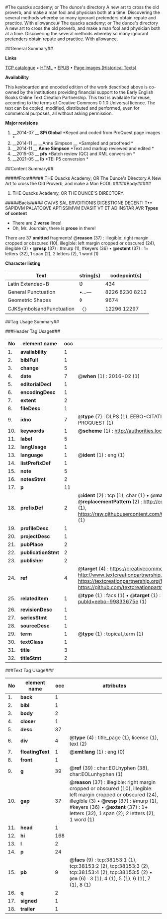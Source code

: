 #The quacks academy; or The dunce's directory A new art to cross the old proverb, and make a man fool and physician both at a time. Discovering the several methods whereby so many ignorant pretenders obtain repute and practice. With allowance.#
The quacks academy; or The dunce's directory A new art to cross the old proverb, and make a man fool and physician both at a time. Discovering the several methods whereby so many ignorant pretenders obtain repute and practice. With allowance.

##General Summary##

**Links**

[TCP catalogue](http://www.ota.ox.ac.uk/tcp/)  • 
[HTML](http://tei.it.ox.ac.uk/tcp/Texts-HTML/free/A56/A56928.html)  • 
[EPUB](http://tei.it.ox.ac.uk/tcp/Texts-EPUB/free/A56/A56928.epub) • 
[Page images (Historical Texts)](https://historicaltexts.jisc.ac.uk/eebo-99833675e)

**Availability**

This keyboarded and encoded edition of the work described above is co-owned by the
    institutions providing financial support to the Early English Books Online Text Creation
    Partnership. This text is available for reuse, according to the terms of  Creative Commons 0 1.0 Universal
    licence. The text can be copied, modified, distributed and performed, even for commercial
    purposes, all without asking permission.

**Major revisions**

1. __2014-07 __ __SPi Global__ *Keyed and coded from ProQuest page images *
1. __2014-11 __ __Anne Simpson __ *Sampled and proofread *
1. __2014-11 __ __Anne Simpson__ *Text and markup reviewed and edited *
1. __2015-03 __ __pfs__ *Batch review (QC) and XML conversion *
1. __2021-05 __ __lb__ *TEI P5 conversion *

##Content Summary##

#####Front#####
THE Quacks Academy; OR The Dunce's Directory.A New Art to cross the Old Proverb, and make a Man FOOL
#####Body#####

1. THE Quacks Academy, OR THE DUNCE'S DIRECTORY.

#####Back#####
CVJVS SAL ERVDITIONIS DIGESTIONE DECENTI T•• SAPIDVM PALATOQVE APTISSIMVM EVASIT VT ET AD INSTAR AVR
**Types of content**

  * There are 2 **verse** lines!
  * Oh, Mr. Jourdain, there is **prose** in there!

There are 37 **omitted** fragments! 
 @__reason__ (37) : illegible: right margin cropped or obscured (10), illegible: left margin cropped or obscured (24), illegible (3)  •  @__resp__ (37) : #murp (1), #keyers (36)  •  @__extent__ (37) : 1+ letters (32), 1 span (2), 2 letters (2), 1 word (1)

**Character listing**


|Text|string(s)|codepoint(s)|
|---|---|---|
|Latin Extended-B|Ʋ|434|
|General Punctuation|•…—|8226 8230 8212|
|Geometric Shapes|◊|9674|
|CJKSymbolsandPunctuation|〈〉|12296 12297|

##Tag Usage Summary##

###Header Tag Usage###

|No|element name|occ|attributes|
|---|---|---|---|
|1.|__availability__|1||
|2.|__biblFull__|1||
|3.|__change__|5||
|4.|__date__|7| @__when__ (1) : 2016-02 (1)|
|5.|__editorialDecl__|1||
|6.|__encodingDesc__|1||
|7.|__extent__|2||
|8.|__fileDesc__|1||
|9.|__idno__|7| @__type__ (7) : DLPS (1), EEBO-CITATION (1), VID (1), EEBO-PROQUEST (1), STC (2), PROQUEST (1)|
|10.|__keywords__|1| @__scheme__ (1) : http://authorities.loc.gov/ (1)|
|11.|__label__|5||
|12.|__langUsage__|1||
|13.|__language__|1| @__ident__ (1) : eng (1)|
|14.|__listPrefixDef__|1||
|15.|__note__|5||
|16.|__notesStmt__|2||
|17.|__p__|11||
|18.|__prefixDef__|2| @__ident__ (2) : tcp (1), char (1)  •  @__matchPattern__ (2) : ([0-9\-]+):([0-9IVX]+) (1), (.+) (1)  •  @__replacementPattern__ (2) : http://eebo.chadwyck.com/downloadtiff?vid=$1&page=$2 (1), https://raw.githubusercontent.com/textcreationpartnership/Texts/master/tcpchars.xml#$1 (1)|
|19.|__profileDesc__|1||
|20.|__projectDesc__|1||
|21.|__pubPlace__|2||
|22.|__publicationStmt__|2||
|23.|__publisher__|2||
|24.|__ref__|4| @__target__ (4) : https://creativecommons.org/publicdomain/zero/1.0/ (1), http://www.textcreationpartnership.org/docs/. (1), https://textcreationpartnership.org/faq/#faq05 (1), https://github.com/textcreationpartnership (1)|
|25.|__relatedItem__|1| @__type__ (1) : facs (1)  •  @__target__ (1) : https://data.historicaltexts.jisc.ac.uk/view?pubId=eebo-99833675e (1)|
|26.|__revisionDesc__|1||
|27.|__seriesStmt__|1||
|28.|__sourceDesc__|1||
|29.|__term__|1| @__type__ (1) : topical_term (1)|
|30.|__textClass__|1||
|31.|__title__|3||
|32.|__titleStmt__|2||


###Text Tag Usage###

|No|element name|occ|attributes|
|---|---|---|---|
|1.|__back__|1||
|2.|__bibl__|1||
|3.|__body__|2||
|4.|__closer__|1||
|5.|__desc__|37||
|6.|__div__|4| @__type__ (4) : title_page (1), license (1), text (2)|
|7.|__floatingText__|1| @__xml:lang__ (1) : eng (0)|
|8.|__front__|1||
|9.|__g__|39| @__ref__ (39) : char:EOLhyphen (38), char:EOLunhyphen (1)|
|10.|__gap__|37| @__reason__ (37) : illegible: right margin cropped or obscured (10), illegible: left margin cropped or obscured (24), illegible (3)  •  @__resp__ (37) : #murp (1), #keyers (36)  •  @__extent__ (37) : 1+ letters (32), 1 span (2), 2 letters (2), 1 word (1)|
|11.|__head__|1||
|12.|__hi__|168||
|13.|__l__|2||
|14.|__p__|24||
|15.|__pb__|9| @__facs__ (9) : tcp:38153:1 (1), tcp:38153:2 (2), tcp:38153:3 (2), tcp:38153:4 (2), tcp:38153:5 (2)  •  @__n__ (6) : 3 (1), 4 (1), 5 (1), 6 (1), 7 (1), 8 (1)|
|16.|__q__|2||
|17.|__signed__|1||
|18.|__trailer__|1||
